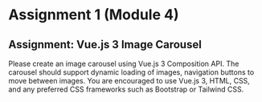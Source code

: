 # Assignment 1 (Module 4)
## Assignment: Vue.js 3 Image Carousel

Please create an image carousel using Vue.js 3 Composition API. The carousel should support dynamic loading of images, navigation buttons to move between images. You are encouraged to use Vue.js 3, HTML, CSS, and any preferred CSS frameworks such as Bootstrap or Tailwind CSS. 

